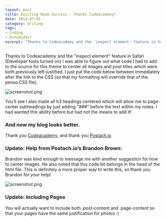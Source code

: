 ```yaml
---
layout: post
title: Exciting Noob Success - Thanks Codeacademy!
date: 2014-07-01
category: writing
tags:
- Coding
- Autodidact
excerpt: "Thanks to Codeacademy and the 'inspect element' feature in Safari (Developer tools turned on) I was able to figure out what code I had to add to the source for this theme to center all images and post titles which were both previously"
---
```


Thanks to Codeacademy and the “inspect element" feature in Safari (Developer tools turned on) I was able to figure out what code I had to add to the source for this theme to center all images and post titles which were both previously left-justified. I just put the code below between immediately after the link to the CSS (so that my formatting will override that of the penso.CSS file).

![screenshot.png](http://postachio-images.s3-website-us-east-1.amazonaws.com/4169272f9bba9eab36e8cbc32bc5ac07.png)

You’ll see I also made all h3 headings centered which will allow me to page-center subheadings by just adding "###" before the text within my notes. I had wanted this ability before but had not the means to add it!

### And now my blog looks better.

Thank you [Codeacademy](http://www.codecademy.com), and thank you [Postach.io](http://postach.io)

### Update: Help from Postach.io’s Brandon Brown:

Brandon was kind enough to message me with another suggestion for how to center images. He also noted that this code bit belongs in the head of the html file. This is definitely a more proper way to write this, so thank you Brandon for your help!

![screenshot.png](http://postachio-images.s3-website-us-east-1.amazonaws.com/92111499dd58a66c6fd3be48dde4221f.png)

### Update: Including Pages

You will actually want to include both .post-content and .page-content so that your pages have the same justification for photos :)
